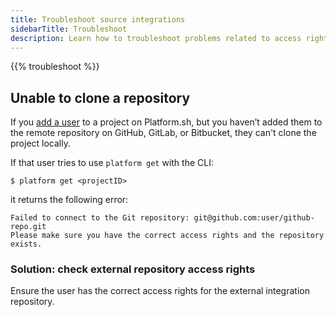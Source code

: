 ```yaml
---
title: Troubleshoot source integrations
sidebarTitle: Troubleshoot
description: Learn how to troubleshoot problems related to access rights when cloning repositories.
---
```


{{% troubleshoot %}}

## Unable to clone a repository

If you [add a user](/administration/users.md#add-a-user-to-a-project) to a project on Platform.sh,
but you haven’t added them to the remote repository on GitHub, GitLab, or Bitbucket,
they can't clone the project locally.

If that user tries to use `platform get` with the CLI:
```
$ platform get <projectID>
```
it returns the following error:

```
Failed to connect to the Git repository: git@github.com:user/github-repo.git
Please make sure you have the correct access rights and the repository exists.
```

### Solution: check external repository access rights

Ensure the user has the correct access rights for the external integration repository.
